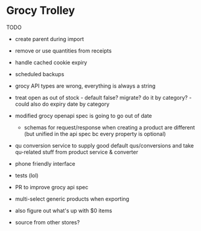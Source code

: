 # Grocy Trolley

TODO

- create parent during import
- remove or use quantities from receipts
- handle cached cookie expiry
- scheduled backups
- grocy API types are wrong, everything is always a string
- treat open as out of stock - default false? migrate? do it by category? - could also do expiry date by category
- modified grocy openapi spec is going to go out of date
  - schemas for request/response when creating a product are different (but unified in the api spec bc every property is optional)
- qu conversion service to supply good default qus/conversions and take qu-related stuff from product service & converter
- phone friendly interface
- tests (lol)
- PR to improve grocy api spec

- multi-select generic products when exporting
- also figure out what's up with $0 items
- source from other stores?
